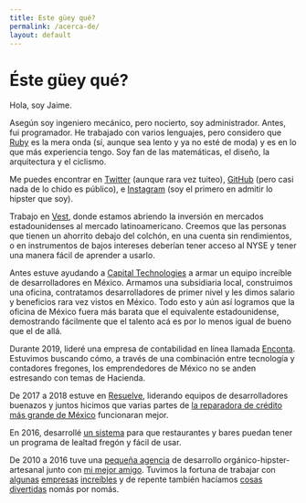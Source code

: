 ```yaml
---
title: Este güey qué?
permalink: /acerca-de/
layout: default
---
```

# Éste güey qué?

Hola, soy Jaime.

Asegún soy ingeniero mecánico, pero nocierto, soy administrador. Antes, fui programador. He trabajado con varios lenguajes, pero considero que [Ruby](https://ruby-lang.org) es la mera onda (sí, aunque sea lento y ya no esté de moda) y es en lo que más experiencia tengo. Soy fan de las matemáticas, el diseño, la arquitectura y el ciclismo.

Me puedes encontrar en [Twitter](https://twitter.com/scylax) (aunque rara vez tuiteo), [GitHub](https://github.com/jaimerodas) (pero casi nada de lo chido es público), e [Instagram](https://instagram.com/jairodas) (soy el primero en admitir lo hipster que soy).

Trabajo en [Vest](https://mivest.io), donde estamos abriendo la inversión en mercados estadounidenses al mercado latinoamericano. Creemos que las personas que tienen un ahorrito debajo del colchón, en una cuenta sin rendimientos, o en instrumentos de bajos intereses deberían tener acceso al NYSE y tener una manera fácil de aprender a usarlo.

Antes estuve ayudando a [Capital Technologies](https://captec.io) a armar un equipo increíble de desarrolladores en México. Armamos una subsidiaria local, construimos una oficina, contratamos desarrolladores de primer nivel y les dimos salario y beneficios rara vez vistos en México. Todo esto y aún así logramos que la oficina de México fuera más barata que el equivalente estadounidense, demostrando fácilmente que el talento acá es por lo menos igual de bueno que el de allá.

Durante 2019, lideré una empresa de contabilidad en línea llamada [Enconta](https://enconta.com). Estuvimos buscando cómo, a través de una combinación entre tecnología y contadores fregones, los emprendedores de México no se anden estresando con temas de Hacienda.

De 2017 a 2018 estuve en [Resuelve](http://resuelve.mx), liderando equipos de desarrolladores buenazos y juntos hicimos que varias partes de [la reparadora de crédito más grande de México](https://resuelvetudeuda.com) funcionaran mejor.

En 2016, desarrollé [un sistema](https://winbacknow.com) para que restaurantes y bares puedan tener un programa de lealtad fregón y fácil de usar.

De 2010 a 2016 tuve una [pequeña agencia](http://surrealista.mx) de desarrollo orgánico-hipster-artesanal junto con [mi mejor amigo](https://rob.mx). Tuvimos la fortuna de trabajar con [algunas](http://www.elfinanciero.com.mx) [empresas](http://recursoshumanos.tv) [increíbles](http://arellanoabogados.com.mx) y de repente también hacíamos [cosas](http://surrealista.mx/metro) [divertidas](http://representantes.pati.to) nomás por nomás.

